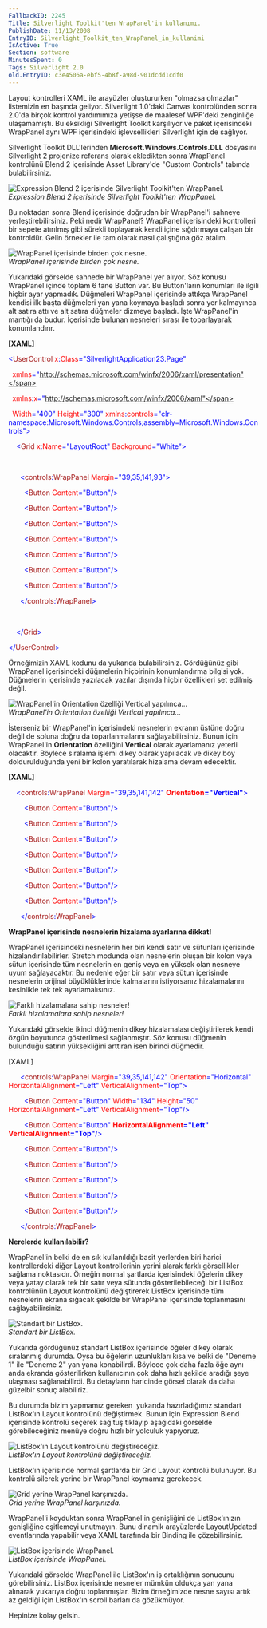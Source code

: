 ```yaml
---
FallbackID: 2245
Title: Silverlight Toolkit'ten WrapPanel'in kullanımı.
PublishDate: 11/13/2008
EntryID: Silverlight_Toolkit_ten_WrapPanel_in_kullanimi
IsActive: True
Section: software
MinutesSpent: 0
Tags: Silverlight 2.0
old.EntryID: c3e4506a-ebf5-4b8f-a98d-901dcdd1cdf0
---
```

Layout kontrolleri XAML ile arayüzler oluştururken "olmazsa olmazlar"
listemizin en başında geliyor. Silverlight 1.0'daki Canvas kontrolünden
sonra 2.0'da birçok kontrol yardımımıza yetişse de maalesef WPF'deki
zenginliğe ulaşamamıştı. Bu eksikliği Silverlight Toolkit karşılıyor ve
paket içerisindeki WrapPanel aynı WPF içerisindeki işlevsellikleri
Silverlight için de sağlıyor.

Silverlight Toolkit DLL'lerinden **Microsoft.Windows.Controls.DLL**
dosyasını Silverlight 2 projenize referans olarak ekledikten sonra
WrapPanel kontrolünü Blend 2 içerisinde Asset Library'de "Custom
Controls" tabında bulabilirsiniz.

![Expression Blend 2 içerisinde Silverlight Toolkit'ten
WrapPanel.](http://cdn.daron.yondem.com/assets/2245/12112008_1.png)\
*Expression Blend 2 içerisinde Silverlight Toolkit'ten WrapPanel.*

Bu noktadan sonra Blend içerisinde doğrudan bir WrapPanel'i sahneye
yerleştirebilirsiniz. Peki nedir WrapPanel? WrapPanel içerisindeki
kontrolleri bir sepete atırılmış gibi sürekli toplayarak kendi içine
sığdırmaya çalışan bir kontroldür. Gelin örnekler ile tam olarak nasıl
çalıştığına göz atalım.

![WrapPanel içerisinde birden çok
nesne.](http://cdn.daron.yondem.com/assets/2245/12112008_2.png)\
*WrapPanel içerisinde birden çok nesne.*

Yukarıdaki görselde sahnede bir WrapPanel yer alıyor. Söz konusu
WrapPanel içinde toplam 6 tane Button var. Bu Button'ların konumları ile
ilgili hiçbir ayar yapmadık. Düğmeleri WrapPanel içerisinde attıkça
WrapPanel kendisi ilk başta düğmeleri yan yana koymaya başladı sonra yer
kalmayınca alt satıra attı ve alt satıra düğmeler dizmeye başladı. İşte
WrapPanel'in mantığı da budur. İçerisinde bulunan nesneleri sırası ile
toparlayarak konumlandırır.

**[XAML]**

<span style="color: blue;">\<</span><span
style="color: #a31515;">UserControl</span><span style="color: red;">
x</span><span style="color: blue;">:</span><span
style="color: red;">Class</span><span
style="color: blue;">="SilverlightApplication23.Page"</span>

  <span style="color: red;"> xmlns</span><span
style="color: blue;">="http://schemas.microsoft.com/winfx/2006/xaml/presentation"</span>

  <span style="color: red;"> xmlns</span><span
style="color: blue;">:</span><span style="color: red;">x</span><span
style="color: blue;">="http://schemas.microsoft.com/winfx/2006/xaml"</span>

  <span style="color: red;"> Width</span><span
style="color: blue;">="400"</span><span style="color: red;">
Height</span><span style="color: blue;">="300"</span><span
style="color: red;"> xmlns</span><span
style="color: blue;">:</span><span
style="color: red;">controls</span><span
style="color: blue;">="clr-namespace:Microsoft.Windows.Controls;assembly=Microsoft.Windows.Controls"\></span>

<span style="color: #a31515;">    </span><span
style="color: blue;">\<</span><span
style="color: #a31515;">Grid</span><span style="color: red;">
x</span><span style="color: blue;">:</span><span
style="color: red;">Name</span><span
style="color: blue;">="LayoutRoot"</span><span style="color: red;">
Background</span><span style="color: blue;">="White"\></span>

 

<span style="color: #a31515;">      </span><span
style="color: blue;">\<</span><span
style="color: #a31515;">controls</span><span
style="color: blue;">:</span><span
style="color: #a31515;">WrapPanel</span><span style="color: red;">
Margin</span><span style="color: blue;">="39,35,141,93"\></span>

<span style="color: #a31515;">        </span><span
style="color: blue;">\<</span><span
style="color: #a31515;">Button</span><span style="color: red;">
Content</span><span style="color: blue;">="Button"/\></span>

<span style="color: #a31515;">        </span><span
style="color: blue;">\<</span><span
style="color: #a31515;">Button</span><span style="color: red;">
Content</span><span style="color: blue;">="Button"/\></span>

<span style="color: #a31515;">        </span><span
style="color: blue;">\<</span><span
style="color: #a31515;">Button</span><span style="color: red;">
Content</span><span style="color: blue;">="Button"/\></span>

<span style="color: #a31515;">        </span><span
style="color: blue;">\<</span><span
style="color: #a31515;">Button</span><span style="color: red;">
Content</span><span style="color: blue;">="Button"/\></span>

<span style="color: #a31515;">        </span><span
style="color: blue;">\<</span><span
style="color: #a31515;">Button</span><span style="color: red;">
Content</span><span style="color: blue;">="Button"/\></span>

<span style="color: #a31515;">        </span><span
style="color: blue;">\<</span><span
style="color: #a31515;">Button</span><span style="color: red;">
Content</span><span style="color: blue;">="Button"/\></span>

<span style="color: #a31515;">        </span><span
style="color: blue;">\<</span><span
style="color: #a31515;">Button</span><span style="color: red;">
Content</span><span style="color: blue;">="Button"/\></span>

<span style="color: #a31515;">      </span><span
style="color: blue;">\</</span><span
style="color: #a31515;">controls</span><span
style="color: blue;">:</span><span
style="color: #a31515;">WrapPanel</span><span
style="color: blue;">\></span>

 

<span style="color: #a31515;">    </span><span
style="color: blue;">\</</span><span
style="color: #a31515;">Grid</span><span style="color: blue;">\></span>

<span style="color: blue;">\</</span><span
style="color: #a31515;">UserControl</span><span
style="color: blue;">\></span>

Örneğimizin XAML kodunu da yukarıda bulabilirsiniz. Gördüğünüz gibi
WrapPanel içerisindeki düğmelerin hiçbirinin konumlandırma bilgisi yok.
Düğmelerin içerisinde yazılacak yazılar dışında hiçbir özellikleri set
edilmiş değil.

![WrapPanel'in Orientation özelliği Vertical
yapılınca...](http://cdn.daron.yondem.com/assets/2245/12112008_3.png)\
*WrapPanel'in Orientation özelliği Vertical yapılınca...*

İsterseniz bir WrapPanel'in içerisindeki nesnelerin ekranın üstüne doğru
değil de soluna doğru da toparlanmalarını sağlayabilirsiniz. Bunun için
WrapPanel'in **Orientation** özelliğini **Vertical** olarak ayarlamanız
yeterli olacaktır. Böylece sıralama işlemi dikey olarak yapılacak ve
dikey boy doldurulduğunda yeni bir kolon yaratılarak hizalama devam
edecektir.

**[XAML]**

<span style="color: #a31515;">    </span><span
style="color: blue;">\<</span><span
style="color: #a31515;">controls</span><span
style="color: blue;">:</span><span
style="color: #a31515;">WrapPanel</span><span style="color: red;">
Margin</span><span style="color: blue;">="39,35,141,142"</span><span
style="color: red;"> **Orientation**</span><span
style="color: blue;">**="Vertical"**\></span>

<span style="color: #a31515;">        </span><span
style="color: blue;">\<</span><span
style="color: #a31515;">Button</span><span style="color: red;">
Content</span><span style="color: blue;">="Button"/\></span>

<span style="color: #a31515;">        </span><span
style="color: blue;">\<</span><span
style="color: #a31515;">Button</span><span style="color: red;">
Content</span><span style="color: blue;">="Button"/\></span>

<span style="color: #a31515;">        </span><span
style="color: blue;">\<</span><span
style="color: #a31515;">Button</span><span style="color: red;">
Content</span><span style="color: blue;">="Button"/\></span>

<span style="color: #a31515;">        </span><span
style="color: blue;">\<</span><span
style="color: #a31515;">Button</span><span style="color: red;">
Content</span><span style="color: blue;">="Button"/\></span>

<span style="color: #a31515;">        </span><span
style="color: blue;">\<</span><span
style="color: #a31515;">Button</span><span style="color: red;">
Content</span><span style="color: blue;">="Button"/\></span>

<span style="color: #a31515;">        </span><span
style="color: blue;">\<</span><span
style="color: #a31515;">Button</span><span style="color: red;">
Content</span><span style="color: blue;">="Button"/\></span>

<span style="color: #a31515;">        </span><span
style="color: blue;">\<</span><span
style="color: #a31515;">Button</span><span style="color: red;">
Content</span><span style="color: blue;">="Button"/\></span>

<span style="color: #a31515;">      </span><span
style="color: blue;">\</</span><span
style="color: #a31515;">controls</span><span
style="color: blue;">:</span><span
style="color: #a31515;">WrapPanel</span><span
style="color: blue;">\></span>

**WrapPanel içerisinde nesnelerin hizalama ayarlarına dikkat!**

WrapPanel içerisindeki nesnelerin her biri kendi satır ve sütunları
içerisinde hizalandırılabilirler. Stretch modunda olan nesnelerin oluşan
bir kolon veya sütun içerisinde tüm nesnelerin en geniş veya en yüksek
olan nesneye uyum sağlayacaktır. Bu nedenle eğer bir satır veya sütun
içerisinde nesnelerin orijinal büyüklüklerinde kalmalarını istiyorsanız
hizalamalarını kesinlikle tek tek ayarlamalısınız.

![Farklı hizalamalara sahip
nesneler!](http://cdn.daron.yondem.com/assets/2245/12112008_4.png)\
*Farklı hizalamalara sahip nesneler!*

Yukarıdaki görselde ikinci düğmenin dikey hizalamalası değiştirilerek
kendi özgün boyutunda gösterilmesi sağlanmıştır. Söz konusu düğmenin
bulunduğu satırın yüksekliğini arttıran isen birinci düğmedir.

[XAML]

<span style="color: #a31515;">      </span><span
style="color: blue;">\<</span><span
style="color: #a31515;">controls</span><span
style="color: blue;">:</span><span
style="color: #a31515;">WrapPanel</span><span style="color: red;">
Margin</span><span style="color: blue;">="39,35,141,142"</span><span
style="color: red;"> Orientation</span><span
style="color: blue;">="Horizontal"</span><span style="color: red;">
HorizontalAlignment</span><span style="color: blue;">="Left"</span><span
style="color: red;"> VerticalAlignment</span><span
style="color: blue;">="Top"\></span>

<span style="color: #a31515;">        </span><span
style="color: blue;">\<</span><span
style="color: #a31515;">Button</span><span style="color: red;">
Content</span><span style="color: blue;">="Button"</span><span
style="color: red;"> Width</span><span
style="color: blue;">="134"</span><span style="color: red;">
Height</span><span style="color: blue;">="50"</span><span
style="color: red;"> HorizontalAlignment</span><span
style="color: blue;">="Left"</span><span style="color: red;">
VerticalAlignment</span><span style="color: blue;">="Top"/\></span>

<span style="color: #a31515;">        </span><span
style="color: blue;">\<</span><span
style="color: #a31515;">Button</span><span style="color: red;">
Content</span><span style="color: blue;">="Button"</span><span
style="color: red;"> **HorizontalAlignment**</span><span
style="color: blue;">**="Left"**</span><span style="color: red;">
**VerticalAlignment**</span><span
style="color: blue;">**="Top"**/\></span>

<span style="color: #a31515;">        </span><span
style="color: blue;">\<</span><span
style="color: #a31515;">Button</span><span style="color: red;">
Content</span><span style="color: blue;">="Button"/\></span>

<span style="color: #a31515;">        </span><span
style="color: blue;">\<</span><span
style="color: #a31515;">Button</span><span style="color: red;">
Content</span><span style="color: blue;">="Button"/\></span>

<span style="color: #a31515;">        </span><span
style="color: blue;">\<</span><span
style="color: #a31515;">Button</span><span style="color: red;">
Content</span><span style="color: blue;">="Button"/\></span>

<span style="color: #a31515;">        </span><span
style="color: blue;">\<</span><span
style="color: #a31515;">Button</span><span style="color: red;">
Content</span><span style="color: blue;">="Button"/\></span>

<span style="color: #a31515;">        </span><span
style="color: blue;">\<</span><span
style="color: #a31515;">Button</span><span style="color: red;">
Content</span><span style="color: blue;">="Button"/\></span>

<span style="color: #a31515;">      </span><span
style="color: blue;">\</</span><span
style="color: #a31515;">controls</span><span
style="color: blue;">:</span><span
style="color: #a31515;">WrapPanel</span><span
style="color: blue;">\></span>

**Nerelerde kullanılabilir?**

WrapPanel'in belki de en sık kullanıldığı basit yerlerden biri harici
kontrollerdeki diğer Layout kontrollerinin yerini alarak farklı
görsellikler sağlama noktasıdır. Örneğin normal şartlarda içerisindeki
öğelerin dikey veya yatay olarak tek bir satır veya sütunda
gösterilebileceği bir ListBox kontrolünün Layout kontrolünü değiştirerek
ListBox içerisinde tüm nesnelerin ekrana sığacak şekilde bir WrapPanel
içerisinde toplanmasını sağlayabilirsiniz.

![Standart bir
ListBox.](http://cdn.daron.yondem.com/assets/2245/12112008_5.png)\
*Standart bir ListBox.*

Yukarıda gördüğünüz standart ListBox içerisinde öğeler dikey olarak
sıralanmış durumda. Oysa bu öğelerin uzunlukları kısa ve belki de
"Deneme 1" ile "Deneme 2" yan yana konabilirdi. Böylece çok daha fazla
öğe aynı anda ekranda gösterilirken kullanıcının çok daha hızlı şekilde
aradığı şeye ulaşması sağlanabilirdi. Bu detayların haricinde görsel
olarak da daha güzelbir sonuç alabiliriz.

Bu durumda bizim yapmamız gereken  yukarıda hazırladığımız standart
ListBox'ın Layout kontrolünü değiştirmek. Bunun için Expression Blend
içerisinde kontrolü seçerek sağ tuş tıklayıp aşağıdaki görselde
görebileceğiniz menüye doğru hızlı bir yolculuk yapıyoruz.

![ListBox'ın Layout kontrolünü
değiştireceğiz.](http://cdn.daron.yondem.com/assets/2245/12112008_6.png)\
*ListBox'ın Layout kontrolünü değiştireceğiz.*

ListBox'ın içerisinde normal şartlarda bir Grid Layout kontrolü
bulunuyor. Bu kontrolü silerek yerine bir WrapPanel koymamız gerekecek.

![Grid yerine WrapPanel
karşınızda.](http://cdn.daron.yondem.com/assets/2245/12112008_7.png)\
*Grid yerine WrapPanel karşınızda.*

WrapPanel'i koyduktan sonra WrapPanel'in genişliğini de ListBox'ınızın
genişliğine eşitlemeyi unutmayın. Bunu dinamik arayüzlerde LayoutUpdated
eventlarında yapabilir veya XAML tarafında bir Binding ile
çözebilirsiniz.

![ListBox içerisinde
WrapPanel.](http://cdn.daron.yondem.com/assets/2245/12112008_8.png)\
*ListBox içerisinde WrapPanel.*

Yukarıdaki görselde WrapPanel ile ListBox'ın iş ortaklığının sonucunu
görebilirsiniz. ListBox içerisinde nesneler mümkün oldukça yan yana
alınarak yukarıya doğru toplanmışlar. Bizim örneğimizde nesne sayısı
artık az geldiği için ListBox'ın scroll barları da gözükmüyor.

Hepinize kolay gelsin.


